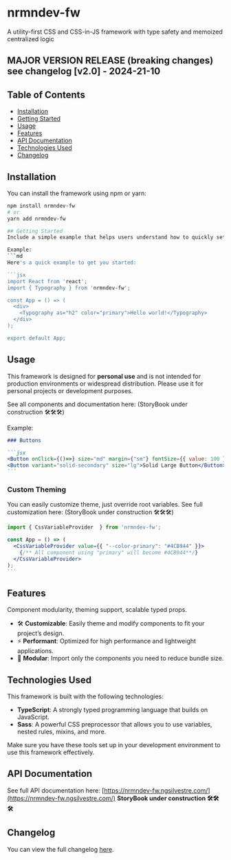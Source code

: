 # nrmndev-fw

A utility-first CSS and CSS-in-JS framework with type safety and memoized centralized logic

## MAJOR VERSION RELEASE (breaking changes) see changelog [v2.0] - 2024-21-10

## Table of Contents

- [Installation](#installation)
- [Getting Started](#getting-started)
- [Usage](#usage)
- [Features](#features)
- [API Documentation](#api-documentation)
- [Technologies Used](#technologies-used)
- [Changelog](#changelog)

## Installation

You can install the framework using npm or yarn:

````bash
npm install nrmndev-fw
# or
yarn add nrmndev-fw

## Getting Started
Include a simple example that helps users understand how to quickly set up and use your framework.

Example:
```md
Here's a quick example to get you started:

```jsx
import React from 'react';
import { Typography } from 'nrmndev-fw';

const App = () => (
  <div>
    <Typography as="h2" color="primary">Hello world!</Typography>
  </div>
);

export default App;
````

## Usage

This framework is designed for **personal use** and is not intended for production environments or widespread distribution. Please use it for personal projects or development purposes.

See all components and documentation here: (StoryBook under construction 🛠🛠🛠)

Example:

````md
### Buttons

```jsx
<Button onClick={()=>} size="md" margin={"sm"} fontSize={{ value: 100 }} variant="outline-primary">Outlined Primary Button</Button>
<Button variant="solid-secondary" size="lg">Solid Large Button</Button>
```
````

### Custom Theming

You can easily customize theme, just override root variables.
See full customization here: (StoryBook under construction 🛠🛠🛠)

````jsx
import { CssVariableProvider  } from 'nrmndev-fw';

const App = () => (
  <CssVariableProvider value={{ "--color-primary": "#4CB944" }}>
    {/** All component using "primary" will become #4CB944**/}
  </CssVariableProvider>
);
```
````

## Features

Component modularity, theming support, scalable typed props.

- 🛠 **Customizable**: Easily theme and modify components to fit your project’s design.
- ⚡️ **Performant**: Optimized for high performance and lightweight applications.
- 🧩 **Modular**: Import only the components you need to reduce bundle size.

## Technologies Used

This framework is built with the following technologies:

- **TypeScript**: A strongly typed programming language that builds on JavaScript.
- **Sass**: A powerful CSS preprocessor that allows you to use variables, nested rules, mixins, and more.

Make sure you have these tools set up in your development environment to use this framework effectively.

## API Documentation

See full API documentation here: [https://nrmndev-fw.ngsilvestre.com/](https://nrmndev-fw.ngsilvestre.com/) **StoryBook under construction 🛠🛠🛠**

## Changelog

You can view the full changelog [here](./CHANGELOG.md).
